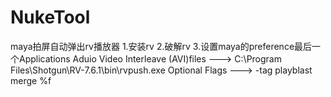 # NukeTool
maya拍屏自动弹出rv播放器
1.安装rv
2.破解rv
3.设置maya的preference最后一个Applications
    Aduio Video Interleave (AVI)files ---> C:\Program Files\Shotgun\RV-7.6.1\bin\rvpush.exe
    Optional Flags ---> -tag playblast merge %f 
